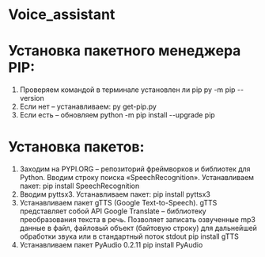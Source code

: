 # Voice_assistant
# Установка пакетного менеджера PIP:
1.	Проверяем  командой в терминале установлен ли pip
py -m pip --version
2.	Если нет – устанавливаем:
py get-pip.py
3.	Если есть – обновляем
python -m pip install --upgrade pip
# Установка пакетов:
1.	Заходим на PYPI.ORG – репозиторий фреймворков и библиотек для Python. Вводим строку поиска «SpeechRecognition». Устанавливаем пакет:
pip install SpeechRecognition
2.	Вводим pyttsx3. Устанавливаем пакет:
pip install pyttsx3
3.	Устанавливаем пакет gTTS (Google Text-to-Speech). gTTS представляет собой API Google Translate – библиотеку преобразования текста в речь. Позволяет записать озвученные mp3 данные в файл, файловый объект (байтовую строку) для дальнейшей обработки звука или в стандартный поток stdout
pip install gTTS
4.	Устанавливаем пакет PyAudio 0.2.11
pip install PyAudio
